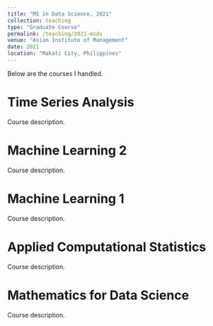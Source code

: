 ```yaml
---
title: "MS in Data Science, 2021"
collection: teaching
type: "Graduate Course"
permalink: /teaching/2021-msds
venue: "Asian Institute of Management"
date: 2021
location: "Makati City, Philippines"
---
```


Below are the courses I handled.

Time Series Analysis
======
Course description.

Machine Learning 2
======
Course description.

Machine Learning 1
======
Course description.

Applied Computational Statistics
======
Course description.

Mathematics for Data Science
======
Course description.
